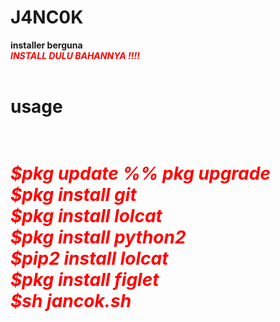 # J4NC0K
<b>installer berguna<br>
<i><font color="red"><b>INSTALL DULU BAHANNYA !!!!</b></i></font><br>
<br>
<h1>usage<h1><br>
<i><font color="red">$pkg update %% pkg upgrade <br> $pkg install git <br> $pkg install lolcat <br> $pkg install python2 <br> $pip2 install lolcat <br> $pkg install figlet <br> $sh jancok.sh </i></font>
  
